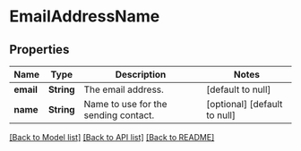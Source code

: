 # EmailAddressName
## Properties

| Name | Type | Description | Notes |
|------------ | ------------- | ------------- | -------------|
| **email** | **String** | The email address. | [default to null] |
| **name** | **String** | Name to use for the sending contact. | [optional] [default to null] |

[[Back to Model list]](../README.md#documentation-for-models) [[Back to API list]](../README.md#documentation-for-api-endpoints) [[Back to README]](../README.md)

